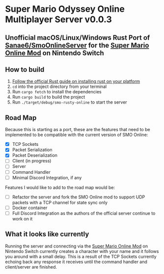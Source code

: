 # Super Mario Odyssey Online Multiplayer Server v0.0.3

## Unofficial macOS/Linux/Windows Rust Port of [Sanae6/SmoOnlineServer](https://github.com/Sanae6/SmoOnlineServer) for the [Super Mario Online Mod](https://github.com/CraftyBoss/SuperMarioOdysseyOnline) on Nintendo Switch

## How to build

1. [Follow the official Rust guide on installing rust on your platform](https://www.rust-lang.org/tools/install)
1. `cd` into the project directory from your terminal
1. Run `cargo fetch` to install the dependencies
1. Run `cargo build` to build the project
1. Run `./target/debug/smo-rusty-online` to start the server

## Road Map

Because this is starting as a port, these are the features that need to be implemented to be compatible with the current version of SMO Online:

- [x] TCP Sockets
- [x] Packet Serialization
- [x] Packet Deserialization
- [ ] Client (in progress)
- [ ] Server
- [ ] Command Handler
- [ ] Minimal Discord Integration, if any

Features I would like to add to the road map would be:

- [ ] Refactor the server and fork the SMO Online mod to support UDP packets with a TCP channel for state sync only
- [ ] Docker container
- [ ] Full Discord Integration as the authors of the official server continue to work on it

## What it looks like currently

Running the server and connecting via the [Super Mario Online Mod](https://github.com/CraftyBoss/SuperMarioOdysseyOnline) on Nintendo Switch currently creates a character with your name and it follows you around with a small delay. This is a result of the TCP Sockets currently echoing back any response it receives until the command handler and client/server are finished.
